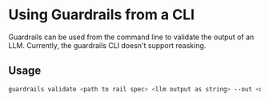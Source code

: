 # Using Guardrails from a CLI

Guardrails can be used from the command line to validate the output of an LLM. Currently, the guardrails CLI doesn't support reasking.


## Usage

```bash
guardrails validate <path to rail spec> <llm output as string> --out <output path for validated JSON>
```